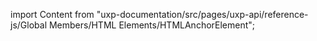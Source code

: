 
import Content from "uxp-documentation/src/pages/uxp-api/reference-js/Global Members/HTML Elements/HTMLAnchorElement";

<Content query="product=xd"/>
